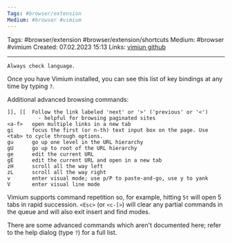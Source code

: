 ```yaml
---
Tags: #browser/extension
Medium: #browser #vimium
---
```


Tags: #browser/extension #browser/extension/shortcuts
Medium: #browser #vimium
Created: 07.02.2023 15:13
Links: [vimiun github](https://github.com/philc/vimium)
___

```ad-attention
Always check language.
```

Once you have Vimium installed, you can see this list of key bindings at any time by typing `?`.

Additional advanced browsing commands:

```
]], [[  Follow the link labeled 'next' or '>' ('previous' or '<')
          - helpful for browsing paginated sites
<a-f>   open multiple links in a new tab
gi      focus the first (or n-th) text input box on the page. Use <tab> to cycle through options.
gu      go up one level in the URL hierarchy
gU      go up to root of the URL hierarchy
ge      edit the current URL
gE      edit the current URL and open in a new tab
zH      scroll all the way left
zL      scroll all the way right
v       enter visual mode; use p/P to paste-and-go, use y to yank
V       enter visual line mode
```

Vimium supports command repetition so, for example, hitting `5t` will open 5 tabs in rapid succession. `<Esc>` (or `<c-[>`) will clear any partial commands in the queue and will also exit insert and find modes.

There are some advanced commands which aren't documented here; refer to the help dialog (type `?`) for a full list.